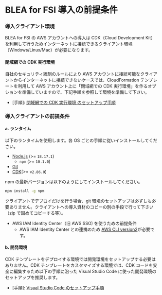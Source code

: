 # BLEA for FSI 導入の前提条件

### 導入クライアント環境

BLEA for FSI の AWS アカウントへの導入は CDK（Cloud Development Kit）を利用して行うためインターネットに接続できるクライアント環境（Windows/Linux/Mac）が必要になります。

#### 閉域網での CDK 実行環境

自社のセキュリティ統制のルールにより AWS アカウントに接続可能なクライアントからインターネットに接続できないケースでは、CloudFormation テンプレートを利用して AWS アカウント上に「閉域網での CDK 実行環境」を作るオプションを準備していますので、下記手順を参照して環境を準備して下さい。

- [手順]: [閉域網での CDK 実行環境 のセットアップ手順](./cdk-deployment-environment-setup.md)

### 導入クライアントの前提条件

#### a. ランタイム

以下のランタイムを使用します。各 OS ごとの手順に従いインストールしてください。

- [Node.js](https://nodejs.org/) (>= `18.17.1`)
  - `npm` (>= `10.1.0`)
- [Git](https://git-scm.com/)
- [CDK](https://github.com/aws/aws-cdk)(>= `v2.86.0`)

npm の最新バージョンは以下のようにしてインストールしてください。

```sh
npm install -g npm
```

クライアントでデプロイだけを行う場合、git 環境のセットアップは必ずしも必要ありません。クライアントへの導入資材のコピーの別の手段で行って下さい（zip で固めてコピーする等）。

- AWS IAM Identity Center（旧 AWS SSO) を使うための前提条件
  - AWS IAM Identity Center との連携のため [AWS CLI version2](https://docs.aws.amazon.com/cli/latest/userguide/install-cliv2.html)が必要です。

#### b. 開発環境

CDK テンプレートをデプロイする環境では開発環境をセットアップする必要はありません。CDK テンプレートをカスタマイズする環境では、CDK コードを安全に編集するため以下の手順に沿った Visual Studio Code に使った開発環境のセットアップを推奨します。

- [手順]: [Visual Studio Code のセットアップ手順](how-to.md#visual-studio-code-のセットアップ)
